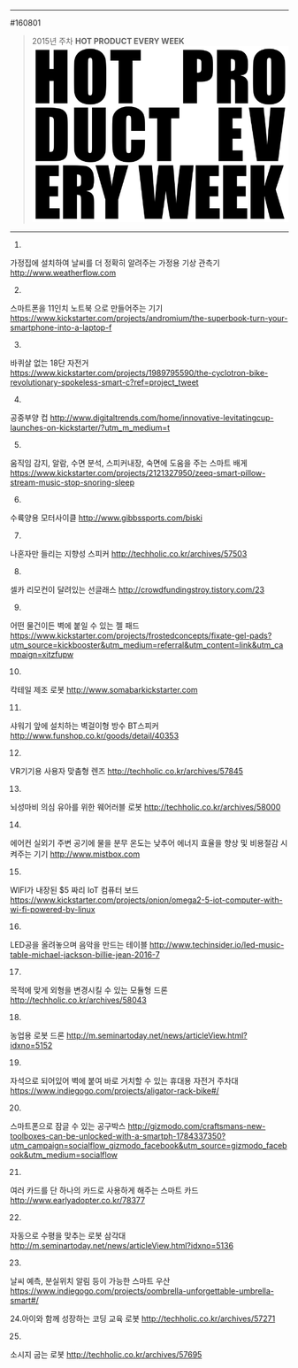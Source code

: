
---  
#160801  
> 2015년 주차 **HOT PRODUCT EVERY WEEK**  
> ![pic](../image/MAIN.png)  

---  

1.
가정집에 설치하여 날씨를 더 정확히 알려주는 가정용 기상 관측기
http://www.weatherflow.com

2.
스마트폰을 11인치 노트북 으로 만들어주는 기기
https://www.kickstarter.com/projects/andromium/the-superbook-turn-your-smartphone-into-a-laptop-f

3.
바퀴살 없는 18단 자전거
https://www.kickstarter.com/projects/1989795590/the-cyclotron-bike-revolutionary-spokeless-smart-c?ref=project_tweet

4.
공중부양 컵
http://www.digitaltrends.com/home/innovative-levitatingcup-launches-on-kickstarter/?utm_m_medium=t

5.
움직임 감지, 알람, 수면 분석, 스피커내장, 숙면에 도움을 주는 스마트 배게
https://www.kickstarter.com/projects/2121327950/zeeq-smart-pillow-stream-music-stop-snoring-sleep

6.
수륙양용 모터사이클
http://www.gibbssports.com/biski

7.
나혼자만 들리는 지향성 스피커
http://techholic.co.kr/archives/57503

8.
셀카 리모컨이 달려있는 선글래스
http://crowdfundingstroy.tistory.com/23

9.
어떤 물건이든 벽에 붙일 수 있는 젤 패드
https://www.kickstarter.com/projects/frostedconcepts/fixate-gel-pads?utm_source=kickbooster&utm_medium=referral&utm_content=link&utm_campaign=xitzfupw

10.
칵테일 제조 로봇
http://www.somabarkickstarter.com

11.
샤워기 앞에 설치하는 벽걸이형 방수 BT스피커
http://www.funshop.co.kr/goods/detail/40353

12.
VR기기용 사용자 맞춤형 렌즈
http://techholic.co.kr/archives/57845

13.
뇌성마비 의심 유아를 위한 웨어러블 로봇 
http://techholic.co.kr/archives/58000

14.
에어컨 실외기 주변 공기에 물을 분무 온도는 낮추어 에너지 효율을 향상 및 비용절감 시켜주는 기기
http://www.mistbox.com

15.
WIFI가 내장된 $5 짜리 IoT 컴퓨터 보드
https://www.kickstarter.com/projects/onion/omega2-5-iot-computer-with-wi-fi-powered-by-linux

16.
LED공을 올려놓으며 음악을 만드는 테이블
http://www.techinsider.io/led-music-table-michael-jackson-billie-jean-2016-7

17.
목적에 맞게 외형을 변경시킬 수 있는 모듈형 드론
http://techholic.co.kr/archives/58043

18.
농업용 로봇 드론
http://m.seminartoday.net/news/articleView.html?idxno=5152

19.
자석으로 되어있어 벽에 붙여 바로 거치할 수 있는 휴대용 자전거 주차대
https://www.indiegogo.com/projects/aligator-rack-bike#/

20.
스마트폰으로 잠글 수 있는 공구박스
http://gizmodo.com/craftsmans-new-toolboxes-can-be-unlocked-with-a-smartph-1784337350?utm_campaign=socialflow_gizmodo_facebook&utm_source=gizmodo_facebook&utm_medium=socialflow

21.
여러 카드를 단 하나의 카드로 사용하게 해주는 스마트 카드
http://www.earlyadopter.co.kr/78377

22.
자동으로 수평을 맞추는 로봇 삼각대
http://m.seminartoday.net/news/articleView.html?idxno=5136

23.
날씨 예측, 분실위치 알림 등이 가능한 스마트 우산
https://www.indiegogo.com/projects/oombrella-unforgettable-umbrella-smart#/


24.아이와 함께 성장하는 코딩 교육 로봇
http://techholic.co.kr/archives/57271

25.
소시지 굽는 로봇
http://techholic.co.kr/archives/57695

